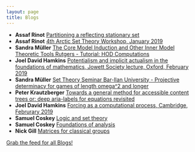 ```yaml
---
layout: page
title: Blogs
---
```


* **Assaf Rinot** [Partitioning a reflecting stationary set](http://blog.assafrinot.com/?p=4559)
* **Assaf Rinot** [4th Arctic Set Theory Workshop, January 2019](http://blog.assafrinot.com/?p=4556)
* **Sandra Müller** [The Core Model Induction and Other Inner Model Theoretic Tools Rutgers - Tutorial: HOD Computations](https://muellersandra.github.io/upcomingtalk/talk/invconftalk/2019/02/09/TalkCMIworkshop.html)
* **Joel David Hamkins** [Potentialism and implicit actualism in the foundations of mathematics, Jowett Society lecture, Oxford, February 2019](http://jdh.hamkins.org/potentialism-and-implicit-actualism-in-the-foundations-of-mathematics-jowett-society-oxford-february-2019/)
* **Sandra Müller** [Set Theory Seminar Bar-Ilan University - Projective determinacy for games of length omega^2 and longer](https://muellersandra.github.io/upcomingtalk/talk/invsemtalk/2019/01/25/TalkBarIlan.html)
* **Peter Krautzberger** [Towards a general method for accessible content trees or: deep aria-labels for equations revisited](https://www.peterkrautzberger.org/0209/)
* **Joel David Hamkins** [Forcing as a computational process, Cambridge, Februrary 2019](http://jdh.hamkins.org/forcing-as-a-computational-process-cambridge-februrary-2019/)
* **Samuel Coskey** [Logic and set theory](http://scoskey.org/course/1819s-502/)
* **Samuel Coskey** [Foundations of analysis](http://scoskey.org/course/1819s-314/)
* **Nick Gill** [Matrices for classical groups](https://nickpgill.github.io/matrices-for-classical-groups)

[Grab the feed for all Blogs!](Blogs.xml)

